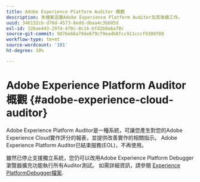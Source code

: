 ```yaml
---
title: Adobe Experience Platform Auditor 概觀
description: 本檔案涵蓋Adobe Experience Platform Auditor及其後續工作。
uuid: 346132cb-d78d-4573-8edd-dbaa4c3bb05d
exl-id: 326ae443-2974-4f0c-8c16-bfd2b8a6a70c
source-git-commit: 9876e66a70de679cf9eadb8fcc911cccf9308f88
workflow-type: tm+mt
source-wordcount: '101'
ht-degree: 10%

---
```


# Adobe Experience Platform Auditor概觀 {#adobe-experience-cloud-auditor}

Adobe Experience Platform Auditor是一種系統，可讓您產生對您的Adobe Experience Cloud實作評分的報表，並提供改善實作的相關指示。 Adobe Experience Platform Auditor已結束服務(EOL)，不再使用。

雖然已停止支援獨立系統，您仍可以改用Adobe Experience Platform Debugger瀏覽器擴充功能執行所有Auditor測試。 如需詳細資訊，請參閱 [Experience PlatformDebugger檔案](https://experienceleague.adobe.com/docs/debugger/using-v2/experience-cloud-debugger.html).
